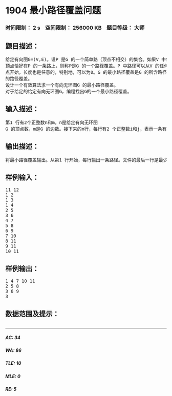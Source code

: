 # 1904 最小路径覆盖问题   
### 时间限制： 2 s&nbsp;&nbsp;&nbsp;&nbsp;空间限制： 256000 KB&nbsp;&nbsp;&nbsp;&nbsp;题目等级： 大师  
## 题目描述：  

<pre>
给定有向图G=(V,E)。设P 是G 的一个简单路（顶点不相交）的集合。如果V 中每个  
顶点恰好在P 的一条路上，则称P是G 的一个路径覆盖。P 中路径可以从V 的任何一个顶  
点开始，长度也是任意的，特别地，可以为0。G 的最小路径覆盖是G 的所含路径条数最少  
的路径覆盖。  
设计一个有效算法求一个有向无环图G 的最小路径覆盖。
对于给定的给定有向无环图G，编程找出G的一个最小路径覆盖。
</pre>
  
  
## 输入描述：  

<pre>
第1 行有2个正整数n和m。n是给定有向无环图  
G 的顶点数，m是G 的边数。接下来的m行，每行有2 个正整数i和j，表示一条有向边(i,j)。
</pre>
  
  
## 输出描述：  

<pre>
将最小路径覆盖输出。从第1 行开始，每行输出一条路径。文件的最后一行是最少路径数。
</pre>
  
  
## 样例输入：  

<pre>
11 12  
1 2  
1 3  
1 4  
2 5  
3 6  
4 7  
5 8  
6 9  
7 10  
8 11  
9 11  
10 11
</pre>
  
  
## 样例输出：  

<pre>
1 4 7 10 11  
2 5 8  
3 6 9  
3
</pre>
  
  
## 数据范围及提示：  

<pre>
</pre>
  
  
***  

##### AC: 34  
##### WA: 86  
##### TLE: 10  
##### MLE: 0  
##### RE: 5  

